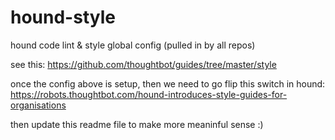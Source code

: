 # hound-style
hound code lint &amp; style global config (pulled in by all repos)


see this: https://github.com/thoughtbot/guides/tree/master/style

once the config above is setup, then we need to go flip this switch in hound:
https://robots.thoughtbot.com/hound-introduces-style-guides-for-organisations

then update this readme file to make more meaninful sense :)
